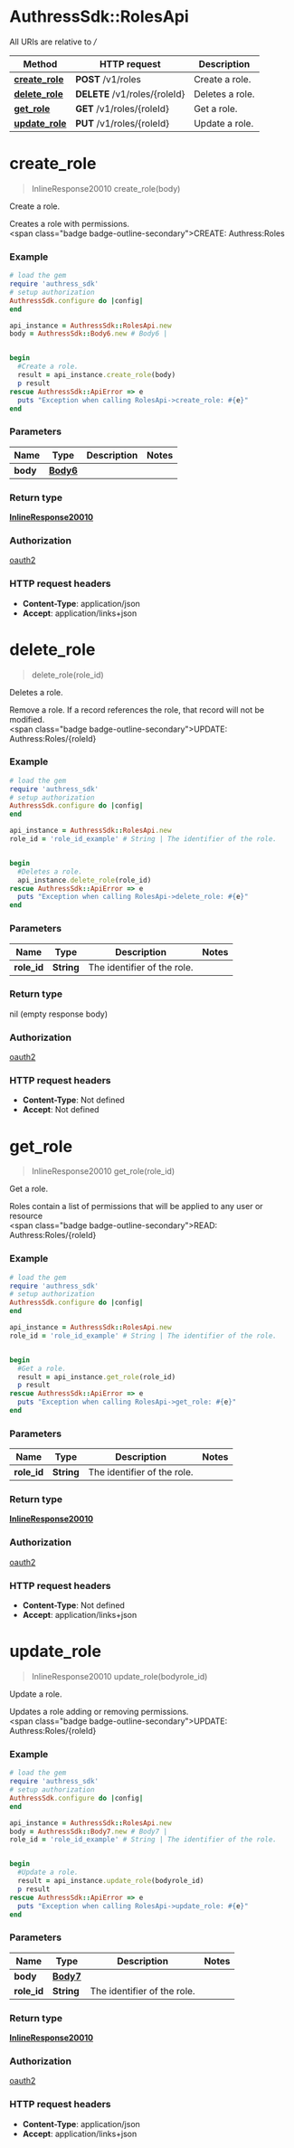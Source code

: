 # AuthressSdk::RolesApi

All URIs are relative to */*

Method | HTTP request | Description
------------- | ------------- | -------------
[**create_role**](RolesApi.md#create_role) | **POST** /v1/roles | Create a role.
[**delete_role**](RolesApi.md#delete_role) | **DELETE** /v1/roles/{roleId} | Deletes a role.
[**get_role**](RolesApi.md#get_role) | **GET** /v1/roles/{roleId} | Get a role.
[**update_role**](RolesApi.md#update_role) | **PUT** /v1/roles/{roleId} | Update a role.

# **create_role**
> InlineResponse20010 create_role(body)

Create a role.

Creates a role with permissions.         <br><span class=\"badge badge-outline-secondary\">CREATE: Authress:Roles</span>

### Example
```ruby
# load the gem
require 'authress_sdk'
# setup authorization
AuthressSdk.configure do |config|
end

api_instance = AuthressSdk::RolesApi.new
body = AuthressSdk::Body6.new # Body6 | 


begin
  #Create a role.
  result = api_instance.create_role(body)
  p result
rescue AuthressSdk::ApiError => e
  puts "Exception when calling RolesApi->create_role: #{e}"
end
```

### Parameters

Name | Type | Description  | Notes
------------- | ------------- | ------------- | -------------
 **body** | [**Body6**](Body6.md)|  | 

### Return type

[**InlineResponse20010**](InlineResponse20010.md)

### Authorization

[oauth2](../README.md#oauth2)

### HTTP request headers

 - **Content-Type**: application/json
 - **Accept**: application/links+json



# **delete_role**
> delete_role(role_id)

Deletes a role.

Remove a role. If a record references the role, that record will not be modified.         <br><span class=\"badge badge-outline-secondary\">UPDATE: Authress:Roles/{roleId}</span>

### Example
```ruby
# load the gem
require 'authress_sdk'
# setup authorization
AuthressSdk.configure do |config|
end

api_instance = AuthressSdk::RolesApi.new
role_id = 'role_id_example' # String | The identifier of the role.


begin
  #Deletes a role.
  api_instance.delete_role(role_id)
rescue AuthressSdk::ApiError => e
  puts "Exception when calling RolesApi->delete_role: #{e}"
end
```

### Parameters

Name | Type | Description  | Notes
------------- | ------------- | ------------- | -------------
 **role_id** | **String**| The identifier of the role. | 

### Return type

nil (empty response body)

### Authorization

[oauth2](../README.md#oauth2)

### HTTP request headers

 - **Content-Type**: Not defined
 - **Accept**: Not defined



# **get_role**
> InlineResponse20010 get_role(role_id)

Get a role.

Roles contain a list of permissions that will be applied to any user or resource         <br><span class=\"badge badge-outline-secondary\">READ: Authress:Roles/{roleId}</span>

### Example
```ruby
# load the gem
require 'authress_sdk'
# setup authorization
AuthressSdk.configure do |config|
end

api_instance = AuthressSdk::RolesApi.new
role_id = 'role_id_example' # String | The identifier of the role.


begin
  #Get a role.
  result = api_instance.get_role(role_id)
  p result
rescue AuthressSdk::ApiError => e
  puts "Exception when calling RolesApi->get_role: #{e}"
end
```

### Parameters

Name | Type | Description  | Notes
------------- | ------------- | ------------- | -------------
 **role_id** | **String**| The identifier of the role. | 

### Return type

[**InlineResponse20010**](InlineResponse20010.md)

### Authorization

[oauth2](../README.md#oauth2)

### HTTP request headers

 - **Content-Type**: Not defined
 - **Accept**: application/links+json



# **update_role**
> InlineResponse20010 update_role(bodyrole_id)

Update a role.

Updates a role adding or removing permissions.         <br><span class=\"badge badge-outline-secondary\">UPDATE: Authress:Roles/{roleId}</span>

### Example
```ruby
# load the gem
require 'authress_sdk'
# setup authorization
AuthressSdk.configure do |config|
end

api_instance = AuthressSdk::RolesApi.new
body = AuthressSdk::Body7.new # Body7 | 
role_id = 'role_id_example' # String | The identifier of the role.


begin
  #Update a role.
  result = api_instance.update_role(bodyrole_id)
  p result
rescue AuthressSdk::ApiError => e
  puts "Exception when calling RolesApi->update_role: #{e}"
end
```

### Parameters

Name | Type | Description  | Notes
------------- | ------------- | ------------- | -------------
 **body** | [**Body7**](Body7.md)|  | 
 **role_id** | **String**| The identifier of the role. | 

### Return type

[**InlineResponse20010**](InlineResponse20010.md)

### Authorization

[oauth2](../README.md#oauth2)

### HTTP request headers

 - **Content-Type**: application/json
 - **Accept**: application/links+json



